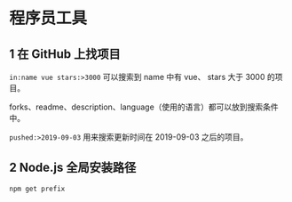 # 程序员工具

## 1 在 GitHub 上找项目

`in:name vue stars:>3000` 可以搜索到 name 中有 vue、 stars 大于 3000 的项目。

forks、readme、description、language（使用的语言）都可以放到搜索条件中。

`pushed:>2019-09-03`  用来搜索更新时间在 2019-09-03 之后的项目。

## 2 Node.js 全局安装路径

```bash
npm get prefix
```



